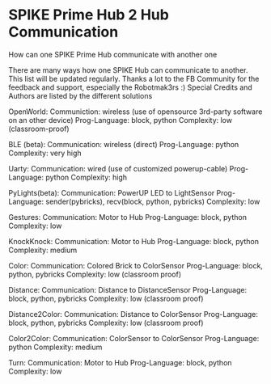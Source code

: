 # SPIKE Prime Hub 2 Hub Communication
How can one SPIKE Prime Hub communicate with another one 

There are many ways how one SPIKE Hub can communicate to another. This list will be updated regularly.
Thanks a lot to the FB Community for the feedback and support, especially the Robotmak3rs :)
Special Credits and Authors are listed by the different solutions


OpenWorld: 
Communiction: wireless (use of opensource 3rd-party software on an other device)
Prog-Language: block, python
Complexity: low (classroom-proof)


BLE (beta): 
Communication: wireless (direct)
Prog-Language: python
Complexity: very high


Uarty:
Communication: wired (use of customized powerup-cable)
Prog-Language: python
Complexity: high

PyLights(beta):
Communication: PowerUP LED to LightSensor
Prog-Language: sender(pybricks), recv(block, python, pybricks)
Complexity: low

Gestures:
Communication: Motor to Hub 
Prog-Language: block, python
Complexity: low

KnockKnock:
Communication: Motor to Hub
Prog-Language: block, python
Complexity: medium

Color:
Communication: Colored Brick to ColorSensor
Prog-Language: block, python, pybricks
Complexity: low (classroom proof)

Distance:
Communication: Distance to DistanceSensor
Prog-Language: block, python, pybricks
Complexity: low (classroom proof)

Distance2Color:
Communication: Distance to ColorSensor
Prog-Language: block, python, pybricks
Complexity: low (classroom proof)

Color2Color:
Communication: ColorSensor to ColorSensor
Prog-Language: python
Complexity: medium

Turn:
Communication: Motor to Hub 
Prog-Language: block, python
Complexity: low











